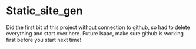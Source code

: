 # Static_site_gen
Did the first bit of this project without connection to github, so had to delete everything and start over here.  Future Isaac, make sure github is working first before you start next time!